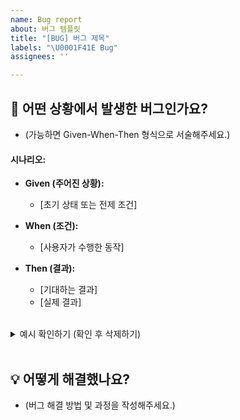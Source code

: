 ```yaml
---
name: Bug report
about: 버그 템플릿
title: "[BUG] 버그 제목"
labels: "\U0001F41E Bug"
assignees: ''

---
```


## 🔎 어떤 상황에서 발생한 버그인가요?

- (가능하면 Given-When-Then 형식으로 서술해주세요.)

#### 시나리오:

- **Given (주어진 상황):**

  - [초기 상태 또는 전제 조건]

- **When (조건):**

  - [사용자가 수행한 동작]

- **Then (결과):**
  - [기대하는 결과]
  - [실제 결과]

<br />

<details>
  <summary>예시 확인하기 (확인 후 삭제하기)</summary>

### 예제: 로그인 화면에서 비밀번호 입력 필드가 동작하지 않음

#### 시나리오:

- **Given (주어진 상황):**

  - 사용자는 로그인 화면에 있습니다.

- **When (조건):**

  - 사용자가 비밀번호 입력 필드에 커서를 놓고 키보드로 비밀번호를 입력합니다.

- **Then (결과):**
  - 비밀번호가 입력 필드에 표시되어야 합니다.
  - 실제로는 비밀번호가 입력 필드에 표시되지 않습니다.

</details>

<br />

## 💡 어떻게 해결했나요?

- (버그 해결 방법 및 과정을 작성해주세요.)

<br />

<!--
## 👀 참고자료

- (스크린샷이나 참고할 추가 자료를 넣어주세요.)
 -->
